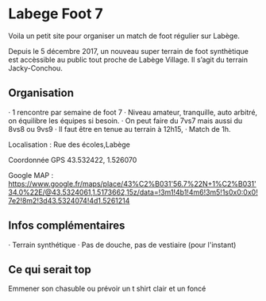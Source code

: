 # Labege Foot 7
 

Voila un petit site pour organiser un match de foot régulier sur Labège.

Depuis le 5 décembre 2017, un nouveau super terrain de foot synthètique est accèssible au public tout proche de Labège Village. Il s’agit du terrain Jacky-Conchou.

## Organisation

·         1 rencontre par semaine de foot 7
·         Niveau amateur, tranquille, auto arbitré, on équilibre les équipes si besoin.
·         On peut faire du 7vs7 mais aussi du 8vs8 ou 9vs9
·         Il faut être en tenue au terrain à 12h15,
·         Match de 1h.
  
Localisation : Rue des écoles,Labège

Coordonnée GPS  43.532422, 1.526070

Google MAP : https://www.google.fr/maps/place/43%C2%B031'56.7%22N+1%C2%B031'34.0%22E/@43.5324061,1.5173662,15z/data=!3m1!4b1!4m6!3m5!1s0x0:0x0!7e2!8m2!3d43.5324074!4d1.5261214

 
## Infos complémentaires

·         Terrain synthétique
·         Pas de douche, pas de vestiaire (pour l'instant)

 
## Ce qui serait top 

Emmener son chasuble ou prévoir un t shirt clair et un foncé
